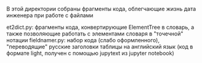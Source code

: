 В этой директории собраны фрагменты кода, облегчающие жизнь дата инженера при работе с файлами

et2dict.py: фрагменты кода, конвертирующие ElementTree в словарь, а также позволяющие работать с элементами словаря в "точечной" нотации
fieldnamer.py: набор кода (слабо оформленного), "переводящие" русские заголовки таблицы на английский язык (код в формате light, получен с помощью jupytext из jupyter notebook)
